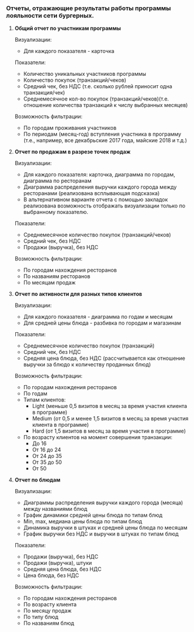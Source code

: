 ### Отчеты, отражающие результаты работы программы лояльности сети бургерных.
1. **Общий отчет по участникам программы**
    
    Визуализации:
    * Для каждого показателя - карточка
    
    Показатели:
    * Количество уникальных участников программы
    * Количество покупок (транзакций/чеков)
    * Средний чек, без НДС (т.е. сколько рублей приносит одна транзакция/чек)
    * Среднемесячное кол-во покупок (транзакций/чеков)(т.е. отношение количества транзакций к числу выбранных месяцев)

    Возможность фильтрации:    
    * По городам проживания участников
    * По периодам (месяц-год) вступления участника в программу (т.е., например, все декабрьские 2017 года, майские 2018 и т.д.)
    
2. **Отчет по продажам в разрезе точек продаж**
        
    Визуализации:
    * Для каждого показателя: карточка, диаграмма по городам, диаграмма по ресторанам
    * Диаграмма распределения выручки каждого города между ресторанами (реализована всплывающая подсказка)
    * В альтернативном варианте отчета с помощью закладок реализована возможность отображать визуализации только по выбранному показателю.

    Показатели:
    * Среднемесячное количество покупок (транзакций/чеков)
    * Средний чек, без НДС 
    * Продажи (выручка), без НДС

    Возможность фильтрации:
    * По городам нахождения ресторанов
    * По названиям ресторанов
    * По месяцам продаж

3. **Отчет по активности для разных типов клиентов**
        
    Визуализации:
    * Для каждого показателя - диаграмма по годам и месяцам
    * Для средней цены блюда - разбивка по городам и магазинам

    Показатели:
    * Среднемесячное количество покупок (транзакций)
    * Средний чек, без НДС 
    * Средняя цена блюда, без НДС (рассчитывается как отношение выручки за блюдо к количеству проданных блюд)

    Возможность фильтрации:
    * По городам нахождения ресторанов
    * По годам
    * Типам клиентов:
        - Light (меньше 0,5 визитов в месяц за время участия клиента в программе)
        - Medium (от 0,5 и менее 1,5 визитов в месяц за время участия клиента в программе)
        - Hard (от 1,5 визитов в месяц за время участия в программе)
    * По возрасту клиентов на момент совершения транзакции:
        - До 16
        - От 16 до 24
        - От 24 до 35
        - От 35 до 50
        - От 50

4. **Отчет по блюдам**
        
    Визуализации:
    * Диаграммы распределения выручки каждого города (месяца) между названиями блюд
    * График динамики средней цены блюда по типам блюд
    * Min, max, медиана цены блюда по типам блюд
    * Динамика выручки в штуках и средней цены блюда по месяцам
    * График выручки без НДС и выручки в штуках по типам блюд
    
    Показатели:
    * Продажи (выручка), без НДС
    * Продажи (выручка), штуки
    * Средняя цена блюда, без НДС
    * Цена блюда, без НДС

    Возможность фильтрации:
    * По городам нахождения ресторанов
    * По возрасту клиента
    * По месяцу продаж
    * По типу блюд
    * По названиям блюд